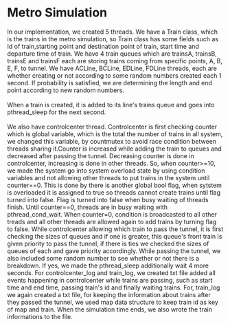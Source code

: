 # Metro Simulation
In our implementation, we created 5 threads. We have a Train class, which is the trains in the metro simulation, so Train class has some fields such as Id of train,starting point and destination point of train, start time and departure time of train. We have 4 train queues which are trainsA, trainsB, trainsE and trainsF each are storing trains coming from specific points, A, B, E, F, to tunnel.
We have ACLine, BCLine, EDLine, FDLine threads, each are whether creating or not according to some random numbers created each 1 second. If probability is satisfied, we are determining the length and end point according to new random numbers.\
\
When a train is created, it is added to its line's trains queue and goes into pthread_sleep for the next second.\
\
We also have controlcenter thread. Controlcenter is first checking counter which is global variable, which is the total the number of trains in all system, we changed this variable, by countmutex to avoid race condition between threads sharing it.Counter is increased while adding the train to queues and decreased after passing the tunnel. Decreasing counter is done in controlcenter, increasing is done in other threads. So, when counter>=10, we made the system go into system overload state by using condition variables and not allowing other threads to put trains in the system until counter==0.
This is done by there is another global bool flag, when sytstem is overloaded it is assigned to true so threads cannot create trains until flag turned into false. Flag is turned into false when busy waiting of threads finish. Until counter==0, threads are in busy waiting with pthread_cond_wait. When counter=0, condition is broadcasted to all other treads and all other threads are allowed again to add trains by turning flag to false.
While controlcenter allowing which train to pass the tunnel, it is first checking the sizes of queues and if one is greater, this queue's front train is given priority to pass the tunnel, if there is ties we checked the sizes of queues of each and gave priority accordingly.
While passing the tunnel, we also included some random number to see whether or not there is a breakdown. If yes, we made the pthread_sleep additionally wait 4 more seconds.
For controlcenter_log and train_log, we created txt file added all events happening in controlcenter while trains are passing, such as start time and end time, passing train's id and finally waiting trains.
For, train_log we again created a txt file, for keeping the information about trains after they passed the tunnel, we used map data structure to keep train id as key of map and train. When the simulation time ends, we also wrote the train informations  to the file. 
